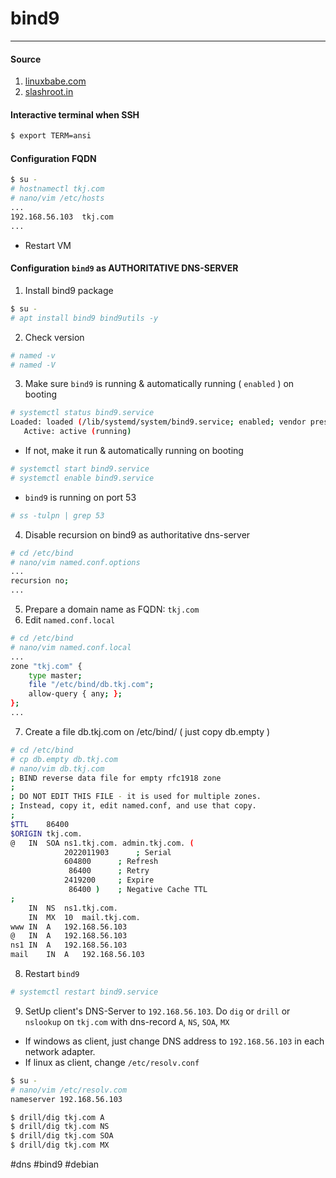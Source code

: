 # bind9
---

#### Source
1. [linuxbabe.com](https://www.linuxbabe.com/debian/authoritative-dns-server-debian-10-buster-bind9)
2. [slashroot.in](https://www.slashroot.in/what-dns-zone-file-complete-tutorial-zone-file-and-its-contents)

#### Interactive terminal when SSH
```bash
$ export TERM=ansi
```

#### Configuration FQDN
```bash
$ su -
# hostnamectl tkj.com
# nano/vim /etc/hosts
...
192.168.56.103	tkj.com
...
```
- Restart VM

#### Configuration `bind9` as AUTHORITATIVE DNS-SERVER

1. Install bind9 package
```bash
$ su -
# apt install bind9 bind9utils -y
```

2. Check version
```bash
# named -v
# named -V
```

3. Make sure `bind9` is running & automatically running ( `enabled` ) on booting
```bash
# systemctl status bind9.service
Loaded: loaded (/lib/systemd/system/bind9.service; enabled; vendor preset: enabled)
   Active: active (running)
```

- If not, make it run & automatically running on booting
```bash
# systemctl start bind9.service
# systemctl enable bind9.service
```

- `bind9` is running on port 53
```bash
# ss -tulpn | grep 53
```

4. Disable recursion on bind9 as authoritative dns-server
```bash
# cd /etc/bind
# nano/vim named.conf.options
...
recursion no;
...
```

5. Prepare a domain name as FQDN: `tkj.com`
6. Edit `named.conf.local`
```bash
# cd /etc/bind
# nano/vim named.conf.local
...
zone "tkj.com" {
	type master;
	file "/etc/bind/db.tkj.com";
	allow-query { any; };
};
...
```

7. Create a file db.tkj.com on /etc/bind/ ( just copy db.empty )
```bash
# cd /etc/bind
# cp db.empty db.tkj.com
# nano/vim db.tkj.com
; BIND reverse data file for empty rfc1918 zone
;
; DO NOT EDIT THIS FILE - it is used for multiple zones.
; Instead, copy it, edit named.conf, and use that copy.
;
$TTL	86400
$ORIGIN tkj.com.
@	IN	SOA	ns1.tkj.com. admin.tkj.com. (
		    2022011903		; Serial
			604800		; Refresh
			 86400		; Retry
			2419200		; Expire
			 86400 )	; Negative Cache TTL
;
	IN	NS	ns1.tkj.com.
	IN	MX  10	mail.tkj.com.
www	IN	A	192.168.56.103
@	IN	A	192.168.56.103
ns1	IN	A	192.168.56.103
mail	IN	A	192.168.56.103
```

8. Restart `bind9`
```bash
# systemctl restart bind9.service
```

9. SetUp client's DNS-Server to `192.168.56.103`. Do `dig` or `drill` or `nslookup` on `tkj.com` with dns-record `A`, `NS`, `SOA`, `MX`
- If windows as client, just change DNS address to `192.168.56.103` in each network adapter.
- If linux as client, change `/etc/resolv.conf`
```bash
$ su -
# nano/vim /etc/resolv.com
nameserver 192.168.56.103
```

```bash
$ drill/dig tkj.com A
$ drill/dig tkj.com NS
$ drill/dig tkj.com SOA
$ drill/dig tkj.com MX
```

#dns #bind9 #debian
